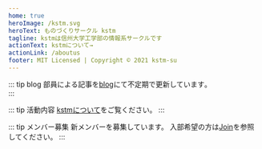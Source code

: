 ```yaml
---
home: true
heroImage: /kstm.svg
heroText: ものづくりサークル kstm
tagline: kstmは信州大学工学部の情報系サークルです
actionText: kstmについて→
actionLink: /aboutus
footer: MIT Licensed | Copyright © 2021 kstm-su
---
```


::: tip blog
部員による記事を[blog](/posts/)にて不定期で更新しています｡  
:::

::: tip 活動内容
[kstmについて](/aboutus)をご覧ください。
:::

::: tip メンバー募集
新メンバーを募集しています。
入部希望の方は[Join](/join)を参照してください。
:::

